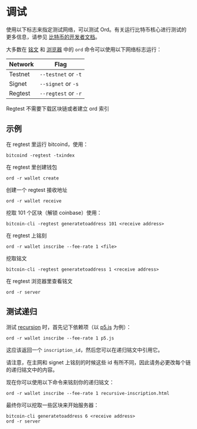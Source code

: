 调试
=======

使用以下标志来指定测试网络，可以测试 Ord。有关运行比特币核心进行测试的更多信息，请参见 [比特币的开发者文档](https://developer.bitcoin.org/examples/testing)。

大多数在 [铭文](inscriptions.md) 和 [浏览器](explorer.md) 中的 `ord` 命令可以使用以下网络标志运行：


| Network | Flag |
|---------|------|
| Testnet | `--testnet` or `-t` |
| Signet  | `--signet` or `-s` |
| Regtest | `--regtest` or `-r` |

Regtest 不需要下载区块链或者建立 ord 索引

示例
-------

在 regtest 里运行 bitcoind，使用：
```
bitcoind -regtest -txindex
```


在 regtest 里创建钱包
```
ord -r wallet create
```


创建一个 regtest 接收地址
```
ord -r wallet receive
```


挖取 101 个区块（解锁 coinbase）使用：
```
bitcoin-cli -regtest generatetoaddress 101 <receive address>
```


在 regtest 上铭刻
```
ord -r wallet inscribe --fee-rate 1 <file>
```


挖取铭文
```
bitcoin-cli -regtest generatetoaddress 1 <receive address>
```


在 regtest 浏览器里查看铭文
```
ord -r server
```



测试递归
-----------------

测试 [recursion](../inscriptions/recursion.md) 时，首先记下依赖项（以 [p5.js](https://p5js.org) 为例）：

```
ord -r wallet inscribe --fee-rate 1 p5.js
```


这应该返回一个 `inscription_id`，然后您可以在递归铭文中引用它。


请注意，在主网和 signet 上铭刻的时候这些 id 有所不同，因此请务必更改每个链的递归铭文中的内容。

现在你可以使用以下命令来铭刻你的递归铭文：
```
ord -r wallet inscribe --fee-rate 1 recursive-inscription.html
```


最终你可以挖取一些区块来开始服务器：
```
bitcoin-cli generatetoaddress 6 <receive address>
ord -r server
```



